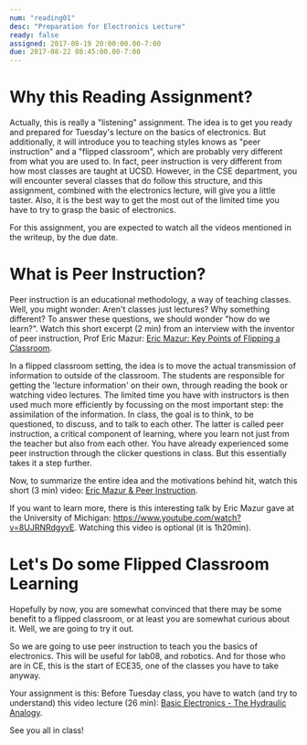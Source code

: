 ```yaml
---
num: "reading01"
desc: "Preparation for Electronics Lecture"
ready: false
assigned: 2017-08-19 20:00:00.00-7:00
due: 2017-08-22 08:45:00.00-7:00
---
```


# Why this Reading Assignment?

Actually, this is really a "listening" assignment. The idea is to get you ready and prepared for Tuesday's lecture on the basics of electronics. But additionally, it will introduce you to teaching styles knows as "peer instruction" and a "flipped classroom", which are probably very different from what you are used to. In fact, peer instruction is very different from how most classes are taught at UCSD. However, in the CSE department, you will encounter several classes that do follow this structure, and this assignment, combined with the electronics lecture, will give you a little taster. Also, it is the best way to get the most out of the limited time you have to try to grasp the basic of electronics.

For this assignment, you are expected to watch all the videos mentioned in the writeup, by the due date.


# What is Peer Instruction?
Peer instruction is an educational methodology, a way of teaching classes. Well, you might wonder: Aren't classes just lectures? Why something different? To answer these questions, we should wonder "how do we learn?". Watch this short excerpt (2 min) from an interview with the inventor of peer instruction, Prof Eric Mazur: [Eric Mazur: Key Points of Flipping a Classroom](https://youtu.be/JAdpHs-Dt64).

In a flipped classroom setting, the idea is to move the actual transmission of information to outside of the classroom. The students are responsible for getting the 'lecture information' on their own, through reading the book or watching video lectures. The limited time you have with instructors is then used much more efficiently by focussing on the most important step: the assimilation of the information. In class, the goal is to think, to be questioned, to discuss, and to talk to each other. The latter is called peer instruction, a critical component of learning, where you learn not just from the teacher but also from each other. You have already experienced some peer instruction through the clicker questions in class. But this essentially takes it a step further.

Now, to summarize the entire idea and the motivations behind hit, watch this short (3 min) video: [Eric Mazur & Peer Instruction](https://www.youtube.com/watch?v=JPnijSecLK0).

If you want to learn more, there is this interesting talk by Eric Mazur gave at the University of Michigan: https://www.youtube.com/watch?v=8UJRNRdgyvE. Watching this video is optional (it is 1h20min).



# Let's Do some Flipped Classroom Learning

Hopefully by now, you are somewhat convinced that there may be some benefit to a flipped classroom, or at least you are somewhat curious about it. Well, we are going to try it out.

So we are going to use peer instruction to teach you the basics of electronics. This will be useful for lab08, and robotics. And for those who are in CE, this is the start of ECE35, one of the classes you have to take anyway.

Your assignment is this: Before Tuesday class, you have to watch (and try to understand) this video lecture (26 min): [Basic Electronics - The Hydraulic Analogy](https://youtu.be/7CNZfMI_njg).

See you all in class!



